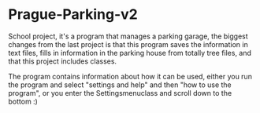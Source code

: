 # Prague-Parking-v2
School project, it's a program that manages a parking garage, the biggest changes from the last project is that this program saves the information in text files, fills in information in the parking house from totally tree files, and that this project includes classes.

The program contains information about how it can be used, either you run the program and select 
"settings and help" and then "how to use the program", or you enter the Settingsmenuclass 
and scroll down to the bottom :)